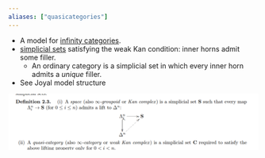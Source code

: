 ```yaml
---
aliases: ["quasicategories"]
---
```


- A model for [infinity categories](infinity%20categories.md).
- [simplicial sets](simplicial%20set.md) satisfying the weak Kan condition: inner horns admit some filler. 
	- An ordinary category is a simplicial set in which every inner horn admits a *unique* filler.
- See Joyal model structure

![](../attachments/Pasted%20image%2020210516135624.png)